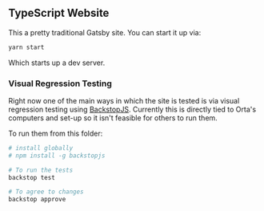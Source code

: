 ## TypeScript Website

This a pretty traditional Gatsby site. You can start it up via:

```sh
yarn start
```

Which starts up a dev server. 

### Visual Regression Testing

Right now one of the main ways in which the site is tested is via visual regression testing using
[BackstopJS](https://github.com/garris/BackstopJS). Currently this is directly tied to Orta's computers 
and set-up so it isn't feasible for others to run them.

To run them from this folder:

```sh
# install globally
# npm install -g backstopjs

# To run the tests
backstop test

# To agree to changes
backstop approve
```
